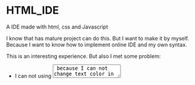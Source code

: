 # HTML_IDE
A IDE made with html, css and Javascript

I know that has mature project can do this. But I want to make it by myself. Because I want to know how to implement online IDE and my own syntax.

This is an interesting experience. But also I met some problem:
* I can not using <textarea> because I can not change text color in the textarea box. So instead I using div. But it leads to more problems.
    * Using div I can not get the cursor position. So the code completion is hard to do.
    * div is not invent for texting text in it. So it will turn out wrong format.
